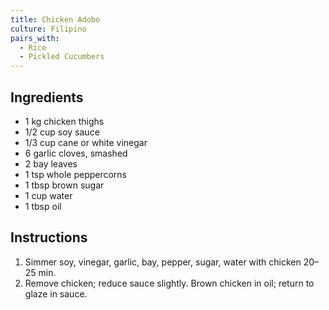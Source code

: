 ```yaml
---
title: Chicken Adobo
culture: Filipino
pairs_with:
  - Rice
  - Pickled Cucumbers
---
```


## Ingredients
- 1 kg chicken thighs
- 1/2 cup soy sauce
- 1/3 cup cane or white vinegar
- 6 garlic cloves, smashed
- 2 bay leaves
- 1 tsp whole peppercorns
- 1 tbsp brown sugar
- 1 cup water
- 1 tbsp oil

## Instructions
1. Simmer soy, vinegar, garlic, bay, pepper, sugar, water with chicken 20–25 min.
2. Remove chicken; reduce sauce slightly. Brown chicken in oil; return to glaze in sauce.
